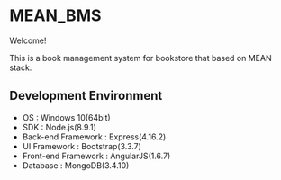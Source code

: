 # MEAN_BMS
Welcome!

This is a book management system for bookstore that based on MEAN stack.

## Development Environment
- OS : Windows 10(64bit)
- SDK : Node.js(8.9.1)
- Back-end Framework : Express(4.16.2)
- UI Framework : Bootstrap(3.3.7)
- Front-end Framework : AngularJS(1.6.7)
- Database : MongoDB(3.4.10)
